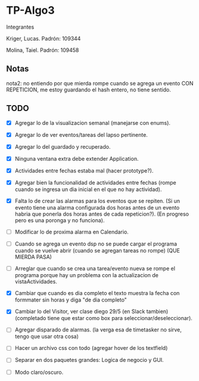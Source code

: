 # TP-Algo3

Integrantes
  
Kriger, Lucas. Padrón: 109344

Molina, Taiel. Padrón: 109458

## Notas

nota2: no entiendo por que mierda rompe cuando se agrega un evento CON REPETICION, me estoy guardando el hash entero, no tiene sentido.

## TODO


- [X] Agregar lo de la visualizacion semanal (manejarse con enums).
- [X] Agregar lo de ver eventos/tareas del lapso pertinente.
- [X] Agregar lo del guardado y recuperado.
- [X] Ninguna ventana extra debe extender Application.
- [X] Actividades entre fechas estaba mal (hacer prototype?).
- [X] Agregar bien la funcionalidad de actividades entre fechas (rompe cuando se ingresa un dia inicial en el que no hay actividad).
- [X] Falta lo de crear las alarmas para los eventos que se repiten. (Si un evento tiene una alarma configurada dos horas antes de un evento habria que ponerla dos 
horas antes de cada repeticion?). (En progreso pero es una poronga y no funciona).
- [ ] Modificar lo de proxima alarma en Calendario.
- [ ] Cuando se agrega un evento dsp no se puede cargar el programa cuando se vuelve abrir (cuando se agregan tareas no rompe) (QUE MIERDA PASA)
- [ ] Arreglar que cuando se crea una tarea/evento nueva se rompe el programa porque hay un problema con la actualizacion de vistaActividades.
- [X] Cambiar que cuando es dia completo el texto muestra la fecha con formmater sin horas y diga "de dia completo"
- [X] Cambiar lo del Visitor, ver clase diego 29/5 (en Slack tambien) (completado tiene que estar como box para seleccionar/deseleccionar).
- [ ] Agregar disparado de alarmas. (la verga esa de timetasker no sirve, tengo que usar otra cosa)
- [ ] Hacer un archivo css con todo (agregar hover de los textfield)
- [ ] Separar en dos paquetes grandes: Logica de negocio y GUI.
- [ ] Modo claro/oscuro.
 

